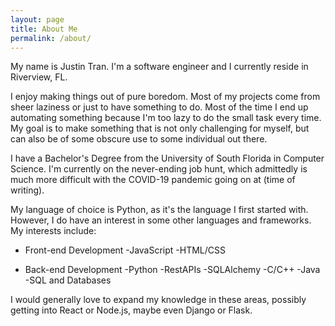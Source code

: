 ```yaml
---
layout: page
title: About Me
permalink: /about/
---
```


My name is Justin Tran. I'm a software engineer and I currently reside in Riverview, FL.

I enjoy making things out of pure boredom. Most of my projects come from sheer laziness or just to have something to do.
Most of the time I end up automating something because I'm too lazy to do the small task every time. My goal is to make something
that is not only challenging for myself, but can also be of some obscure use to some individual out there.

I have a Bachelor's Degree from the University of South Florida in Computer Science. I'm currently on the never-ending job hunt, which
admittedly is much more difficult with the COVID-19 pandemic going on at (time of writing).

My language of choice is Python, as it's the language I first started with. However, I do have an interest in some other languages and frameworks.
My interests include:

- Front-end Development
    -JavaScript
    -HTML/CSS

- Back-end Development
    -Python
        -RestAPIs
        -SQLAlchemy
    -C/C++
    -Java
    -SQL and Databases

I would generally love to expand my knowledge in these areas, possibly getting into React or Node.js, maybe even Django or Flask.
